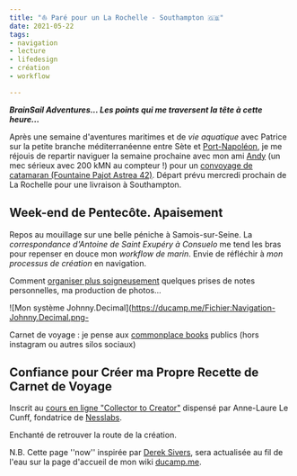 ```yaml
---
title: "⛵️ Paré pour un La Rochelle - Southampton 🇬🇧" 
date: 2021-05-22
tags:
- navigation
- lecture
- lifedesign
- création 
- workflow

---
```

**_BrainSail Adventures... Les points qui me traversent la tête à cette heure..._**

Après une semaine d'aventures maritimes et de *vie aquatique* avec Patrice sur la petite branche méditerranéenne entre Sète et [Port-Napoléon](https://www.port-adhoc.com/port-napoleon/), je me réjouis de repartir naviguer la semaine prochaine avec mon ami [Andy](https://www.relianceyachtmanagement.com/andy-mallion/) (un mec sérieux avec 200 kMN au compteur !) pour un [convoyage de catamaran (Fountaine Pajot Astrea 42)](https://www.bourse-aux-equipiers.com/annonce-33501.html). Départ prévu mercredi prochain de La Rochelle pour une livraison à Southampton. 

## Week-end de Pentecôte. Apaisement

Repos au mouillage sur une belle péniche à Samois-sur-Seine. La *correspondance d'Antoine de Saint Exupéry à Consuelo* me tend les bras pour repenser en douce mon *workflow de marin*. Envie de réfléchir à *mon processus de création* en navigation. 

Comment [organiser plus soigneusement](https://ducamp.me/Johnny.Decimal) quelques prises de notes personnelles, ma production de photos... 

![Mon système Johnny.Decimal](https://ducamp.me/Fichier:Navigation-Johnny.Decimal.png-

Carnet de voyage : je pense aux [commonplace books](https://ducamp.me/Commonplace_book) publics (hors instagram ou autres silos sociaux)


## Confiance pour Créer ma Propre Recette de Carnet de Voyage

Inscrit au [cours en ligne "Collector to Creator"](https://community.nesslabs.com/c/dashboard/schedule) dispensé par Anne-Laure Le Cunff, fondatrice de [Nesslabs](https://nesslabs.com/). 

Enchanté de retrouver la route de la création.


N.B. Cette page ''now'' inspirée par [Derek Sivers](https://ducamp.me/maintenant), sera actualisée au fil de l'eau sur la page d'accueil de mon wiki [ducamp.me](https://ducamp.me/).
